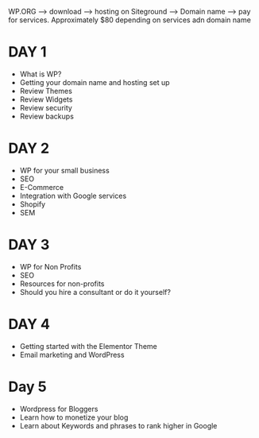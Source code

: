 WP.ORG --> download --> hosting on Siteground --> Domain name --> pay for services.  Approximately $80 depending on services adn domain name


# DAY 1
  * What is WP?
  * Getting your domain name and hosting set up
  * Review Themes
  * Review Widgets
  * Review security
  * Review backups


# DAY 2
 * WP for your small business
 * SEO
 * E-Commerce
 * Integration with Google services
 * Shopify
 * SEM



# DAY 3
  * WP for Non Profits
  * SEO
  * Resources for non-profits
  * Should you hire a consultant or do it yourself?



# DAY 4
  * Getting started with the Elementor Theme
  * Email marketing and WordPress


# Day 5
  * Wordpress for Bloggers
  * Learn how to monetize your blog
  * Learn about Keywords and phrases to rank higher in Google




